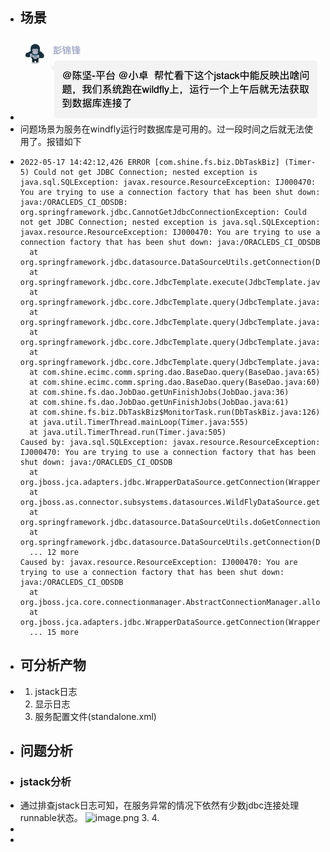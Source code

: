 - ## 场景
- ![image.png](../assets/image_1652858946125_0.png)
- 问题场景为服务在windfly运行时数据库是可用的。过一段时间之后就无法使用了。报错如下
- ```shell
  2022-05-17 14:42:12,426 ERROR [com.shine.fs.biz.DbTaskBiz] (Timer-5) Could not get JDBC Connection; nested exception is java.sql.SQLException: javax.resource.ResourceException: IJ000470: You are trying to use a connection factory that has been shut down: java:/ORACLEDS_CI_ODSDB: org.springframework.jdbc.CannotGetJdbcConnectionException: Could not get JDBC Connection; nested exception is java.sql.SQLException: javax.resource.ResourceException: IJ000470: You are trying to use a connection factory that has been shut down: java:/ORACLEDS_CI_ODSDB
  	at org.springframework.jdbc.datasource.DataSourceUtils.getConnection(DataSourceUtils.java:82)
  	at org.springframework.jdbc.core.JdbcTemplate.execute(JdbcTemplate.java:577)
  	at org.springframework.jdbc.core.JdbcTemplate.query(JdbcTemplate.java:641)
  	at org.springframework.jdbc.core.JdbcTemplate.query(JdbcTemplate.java:670)
  	at org.springframework.jdbc.core.JdbcTemplate.query(JdbcTemplate.java:678)
  	at org.springframework.jdbc.core.JdbcTemplate.query(JdbcTemplate.java:710)
  	at com.shine.ecimc.comm.spring.dao.BaseDao.query(BaseDao.java:65)
  	at com.shine.ecimc.comm.spring.dao.BaseDao.query(BaseDao.java:60)
  	at com.shine.fs.dao.JobDao.getUnFinishJobs(JobDao.java:36)
  	at com.shine.fs.dao.JobDao.getUnFinishJobs(JobDao.java:61)
  	at com.shine.fs.biz.DbTaskBiz$MonitorTask.run(DbTaskBiz.java:126)
  	at java.util.TimerThread.mainLoop(Timer.java:555)
  	at java.util.TimerThread.run(Timer.java:505)
  Caused by: java.sql.SQLException: javax.resource.ResourceException: IJ000470: You are trying to use a connection factory that has been shut down: java:/ORACLEDS_CI_ODSDB
  	at org.jboss.jca.adapters.jdbc.WrapperDataSource.getConnection(WrapperDataSource.java:146)
  	at org.jboss.as.connector.subsystems.datasources.WildFlyDataSource.getConnection(WildFlyDataSource.java:64)
  	at org.springframework.jdbc.datasource.DataSourceUtils.doGetConnection(DataSourceUtils.java:113)
  	at org.springframework.jdbc.datasource.DataSourceUtils.getConnection(DataSourceUtils.java:79)
  	... 12 more
  Caused by: javax.resource.ResourceException: IJ000470: You are trying to use a connection factory that has been shut down: java:/ORACLEDS_CI_ODSDB
  	at org.jboss.jca.core.connectionmanager.AbstractConnectionManager.allocateConnection(AbstractConnectionManager.java:777)
  	at org.jboss.jca.adapters.jdbc.WrapperDataSource.getConnection(WrapperDataSource.java:138)
  	... 15 more
  
  ```
- ## 可分析产物
- 1. jstack日志
  2. 显示日志
  3. 服务配置文件(standalone.xml)
- ## 问题分析
- ### jstack分析
- 通过排查jstack日志可知，在服务异常的情况下依然有少数jdbc连接处理runnable状态。
  ![image.png](../assets/image_1652859993516_0.png) 
  3. 
  4.
-
-